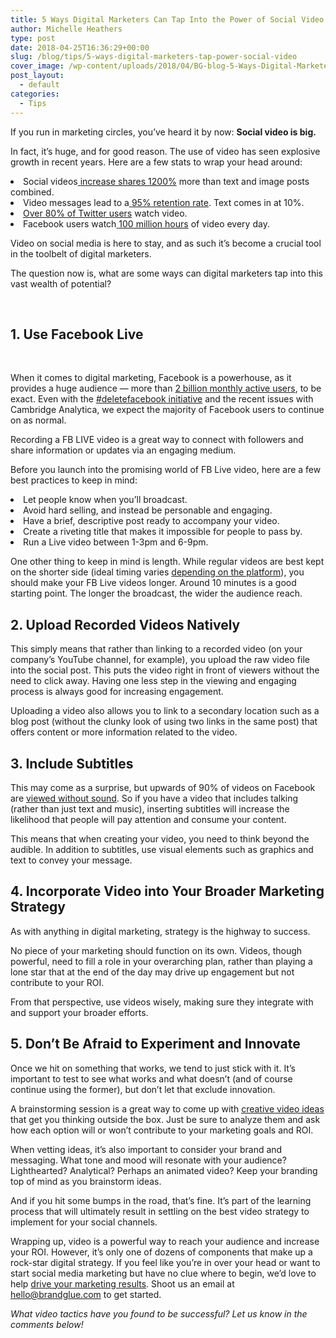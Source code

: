 ```yaml
---
title: 5 Ways Digital Marketers Can Tap Into the Power of Social Video
author: Michelle Heathers
type: post
date: 2018-04-25T16:36:29+00:00
slug: /blog/tips/5-ways-digital-marketers-tap-power-social-video
cover_image: /wp-content/uploads/2018/04/BG-blog-5-Ways-Digital-Marketers-Can-Into-Tap-the-Power-of-Social-Video.png
post_layout:
  - default
categories:
  - Tips
---
```


<span style="font-weight: 400;">If you run in marketing circles, you’ve heard it by now:</span> **Social video is big.**

<span style="font-weight: 400;">In fact, it’s huge, and for good reason. The use of video has seen explosive growth in recent years. Here are a few stats to wrap your head around:</span>

<li style="font-weight: 400;">
  <span style="font-weight: 400;">Social videos</span><a href="https://biteable.com/blog/tips/video-marketing-statistics/"> <span style="font-weight: 400;">increase shares 1200%</span></a><span style="font-weight: 400;"> more than text and image posts combined.</span>
</li>
<li style="font-weight: 400;">
  <span style="font-weight: 400;">Video messages lead to a</span><a href="https://biteable.com/blog/tips/video-marketing-statistics/"> <span style="font-weight: 400;">95% retention rate</span></a><span style="font-weight: 400;">. Text comes in at 10%.</span>
</li>
<li style="font-weight: 400;">
  <a href="https://www.wordstream.com/blog/ws/2017/03/08/video-marketing-statistics"><span style="font-weight: 400;">Over 80% of Twitter users</span></a><span style="font-weight: 400;"> watch video.</span>
</li>
<li style="font-weight: 400;">
  <span style="font-weight: 400;">Facebook users watch</span><a href="https://sproutsocial.com/insights/facebook-stats-for-marketers/"> <span style="font-weight: 400;">100 million hours</span></a><span style="font-weight: 400;"> of video every day.</span>
</li>

<span style="font-weight: 400;">Video on social media is here to stay, and as such it’s become a crucial tool in the toolbelt of digital marketers.</span>

<span style="font-weight: 400;">The question now is, what are some ways can digital marketers tap into this vast wealth of potential?</span>

&nbsp;

## **1. Use Facebook Live**

&nbsp;

<span style="font-weight: 400;">When it comes to digital marketing, Facebook is a powerhouse, as it provides a huge audience &#8212; more than</span> [<span style="font-weight: 400;">2 billion monthly active users</span>][1]<span style="font-weight: 400;">, to be exact. Even with the </span>[<span style="font-weight: 400;">#deletefacebook initiative</span>][2] <span style="font-weight: 400;">and the recent issues with Cambridge Analytica, we expect the majority of Facebook users to continue on as normal.</span>

<span style="font-weight: 400;">Recording a FB LIVE video is a great way to connect with followers and share information or updates via an engaging medium.</span>

<span style="font-weight: 400;">Before you launch into the promising world of FB Live video, here are a few best practices to keep in mind:</span>

<li style="font-weight: 400;">
  <span style="font-weight: 400;">Let people know when you’ll broadcast.</span>
</li>
<li style="font-weight: 400;">
  <span style="font-weight: 400;">Avoid hard selling, and instead be personable and engaging.</span>
</li>
<li style="font-weight: 400;">
  <span style="font-weight: 400;">Have a brief, descriptive post ready to accompany your video.</span>
</li>
<li style="font-weight: 400;">
  <span style="font-weight: 400;">Create a riveting title that makes it impossible for people to pass by.</span>
</li>
<li style="font-weight: 400;">
  <span style="font-weight: 400;">Run a Live video between 1-3pm and 6-9pm.</span>
</li>

<span style="font-weight: 400;">One other thing to keep in mind is length. While regular videos are best kept on the shorter side (ideal timing varies</span> [<span style="font-weight: 400;">depending on the platform</span>][3]<span style="font-weight: 400;">), you should make your FB Live videos longer. Around 10 minutes is a good starting point. The longer the broadcast, the wider the audience reach.</span>

## **2. Upload Recorded Videos Natively**

<span style="font-weight: 400;">This simply means that rather than linking to a recorded video (on your company’s YouTube channel, for example), you upload the raw video file into the social post. This puts the video right in front of viewers without the need to click away. Having one less step in the viewing and engaging process is always good for increasing engagement.</span>

<span style="font-weight: 400;">Uploading a video also allows you to link to a secondary location such as a blog post (without the clunky look of using two links in the same post) that offers content or more information related to the video.</span>

## **3. Include Subtitles**

<span style="font-weight: 400;">This may come as a surprise, but upwards of 90% of videos on Facebook are</span> [<span style="font-weight: 400;">viewed without sound</span>][4]<span style="font-weight: 400;">. So if you have a video that includes talking (rather than just text and music), inserting subtitles will increase the likelihood that people will pay attention and consume your content.</span>

<span style="font-weight: 400;">This means that when creating your video, you need to think beyond the audible. In addition to subtitles, use visual elements such as graphics and text to convey your message.</span>

## **4. Incorporate Video into Your Broader Marketing Strategy**

<span style="font-weight: 400;">As with anything in digital marketing, strategy is the highway to success.</span>

<span style="font-weight: 400;">No piece of your marketing should function on its own. Videos, though powerful, need to fill a role in your overarching plan, rather than playing a lone star that at the end of the day may drive up engagement but not contribute to your ROI.</span>

<span style="font-weight: 400;">From that perspective, use videos wisely, making sure they integrate with and support your broader efforts.</span>

## **5. Don’t Be Afraid to Experiment and Innovate**

<span style="font-weight: 400;">Once we hit on something that works, we tend to just stick with it. It’s important to test to see what works and what doesn’t (and of course continue using the former), but don’t let that exclude innovation.</span>

<span style="font-weight: 400;">A brainstorming session is a great way to come up with</span> [<span style="font-weight: 400;">creative video ideas</span>][5] <span style="font-weight: 400;">that get you thinking outside the box. Just be sure to analyze them and ask how each option will or won’t contribute to your marketing goals and ROI. </span>

<span style="font-weight: 400;">When vetting ideas, it’s also important to consider your brand and messaging. What tone and mood will resonate with your audience? Lighthearted? Analytical? Perhaps an animated video? Keep your branding top of mind as you brainstorm ideas.</span>

<span style="font-weight: 400;">And if you hit some bumps in the road, that’s fine. It’s part of the learning process that will ultimately result in settling on the best video strategy to implement for your social channels.</span>

<span style="font-weight: 400;">Wrapping up, video is a powerful way to reach your audience and increase your ROI. However, it’s only one of dozens of components that make up a rock-star digital strategy. If you feel like you’re in over your head or want to start social media marketing but have no clue where to begin, we’d love to help</span> [<span style="font-weight: 400;">drive your marketing results</span>][6]<span style="font-weight: 400;">. Shoot us an email at hello@brandglue.com to get started.</span>

_<span style="font-weight: 400;">What video tactics have you found to be successful? Let us know in the comments below!</span>_

[1]: https://zephoria.com/top-15-valuable-facebook-statistics/
[2]: http://www.businessinsider.com/delete-facebook-statistics-nearly-10-percent-americans-deleted-facebook-account-study-2018-4
[3]: https://blog.hubspot.com/marketing/how-long-should-videos-be-on-instagram-twitter-facebook-youtube
[4]: https://www.business2community.com/facebook/state-facebook-video-year-2017-video-length-time-watched-01834666
[5]: http://localhost/brandglue/old-website/blog/social-media-tips/5-creative-video-ideas-for-social-media
[6]: http://localhost/brandglue/old-website/#services-bg
